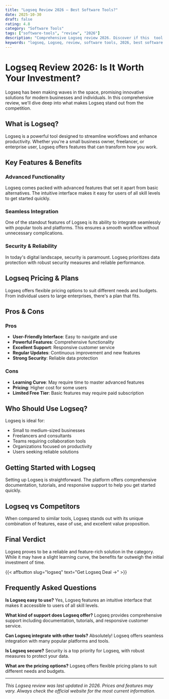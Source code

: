 ```yaml
---
title: "Logseq Review 2026 – Best Software Tools?"
date: 2025-10-30
draft: false
rating: 4.8
category: "Software Tools"
tags: ["software-tools", "review", "2026"]
description: "Comprehensive Logseq review 2026. Discover if this  tool is the best choice for your needs."
keywords: "logseq, Logseq, review, software tools, 2026, best software tools"
---
```


# Logseq Review 2026: Is It Worth Your Investment?

Logseq has been making waves in the  space, promising innovative solutions for modern businesses and individuals. In this comprehensive review, we'll dive deep into what makes Logseq stand out from the competition.

## What is Logseq?

Logseq is a powerful  tool designed to streamline workflows and enhance productivity. Whether you're a small business owner, freelancer, or enterprise user, Logseq offers features that can transform how you work.

## Key Features & Benefits

### Advanced Functionality
Logseq comes packed with advanced features that set it apart from basic alternatives. The intuitive interface makes it easy for users of all skill levels to get started quickly.

### Seamless Integration
One of the standout features of Logseq is its ability to integrate seamlessly with popular tools and platforms. This ensures a smooth workflow without unnecessary complications.

### Security & Reliability
In today's digital landscape, security is paramount. Logseq prioritizes data protection with robust security measures and reliable performance.

## Logseq Pricing & Plans

Logseq offers flexible pricing options to suit different needs and budgets. From individual users to large enterprises, there's a plan that fits.

## Pros & Cons

### Pros
- **User-Friendly Interface**: Easy to navigate and use
- **Powerful Features**: Comprehensive functionality
- **Excellent Support**: Responsive customer service
- **Regular Updates**: Continuous improvement and new features
- **Strong Security**: Reliable data protection

### Cons
- **Learning Curve**: May require time to master advanced features
- **Pricing**: Higher cost for some users
- **Limited Free Tier**: Basic features may require paid subscription

## Who Should Use Logseq?

Logseq is ideal for:
- Small to medium-sized businesses
- Freelancers and consultants
- Teams requiring collaboration tools
- Organizations focused on productivity
- Users seeking reliable  solutions

## Getting Started with Logseq

Setting up Logseq is straightforward. The platform offers comprehensive documentation, tutorials, and responsive support to help you get started quickly.

## Logseq vs Competitors

When compared to similar tools, Logseq stands out with its unique combination of features, ease of use, and excellent value proposition.

## Final Verdict

Logseq proves to be a reliable and feature-rich solution in the  category. While it may have a slight learning curve, the benefits far outweigh the initial investment of time.

{{< affbutton slug="logseq" text="Get Logseq Deal →" >}}

## Frequently Asked Questions

**Is Logseq easy to use?**
Yes, Logseq features an intuitive interface that makes it accessible to users of all skill levels.

**What kind of support does Logseq offer?**
Logseq provides comprehensive support including documentation, tutorials, and responsive customer service.

**Can Logseq integrate with other tools?**
Absolutely! Logseq offers seamless integration with many popular platforms and tools.

**Is Logseq secure?**
Security is a top priority for Logseq, with robust measures to protect your data.

**What are the pricing options?**
Logseq offers flexible pricing plans to suit different needs and budgets.

---

*This Logseq review was last updated in 2026. Prices and features may vary. Always check the official website for the most current information.*
